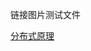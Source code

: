 链接图片测试文件

[分布式原理](https://github.com/zhouxin666555/GitTest3/blob/master/%E9%93%BE%E6%8E%A5%E5%9B%BE%E7%89%87%E6%B5%8B%E8%AF%95%E6%96%87%E4%BB%B6.md)

